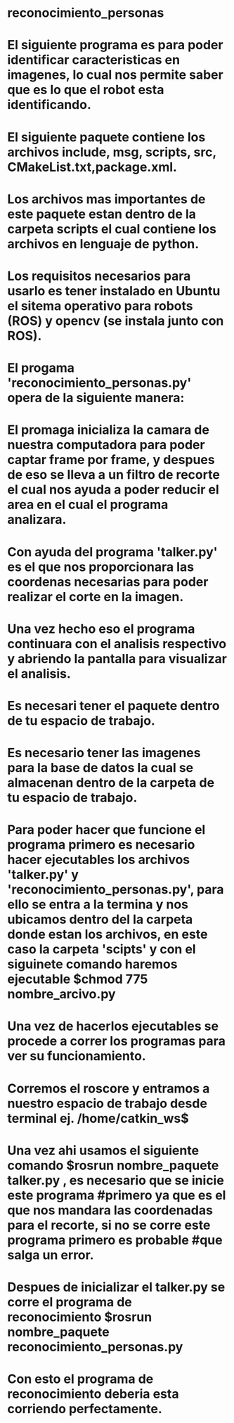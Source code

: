# reconocimiento_personas

# El siguiente programa es para poder identificar caracteristicas en imagenes, lo cual nos permite saber que es lo que el robot esta identificando.

# El siguiente paquete contiene los archivos include, msg, scripts, src, CMakeList.txt,package.xml.
# Los archivos mas importantes de este paquete estan dentro de la carpeta scripts el cual contiene los archivos en lenguaje de python.
# Los requisitos necesarios para usarlo es tener instalado en Ubuntu el sitema operativo para robots (ROS) y opencv (se instala junto con ROS).

# El progama 'reconocimiento_personas.py' opera de la siguiente manera: 
# El promaga inicializa la camara de nuestra computadora para poder captar frame por frame, y despues de eso se lleva a un filtro de recorte el cual nos ayuda a poder reducir el area en el cual el programa analizara.
# Con ayuda del programa 'talker.py' es el que nos proporcionara las coordenas necesarias para poder realizar el corte en la imagen.
# Una vez hecho eso el programa continuara con el analisis respectivo y abriendo la pantalla para visualizar el analisis.

# Es necesari tener el paquete dentro de tu espacio de trabajo.
# Es necesario tener las imagenes para la base de datos la cual se almacenan dentro de la carpeta de tu espacio de trabajo.
# Para poder hacer que funcione el programa primero es necesario hacer ejecutables los archivos 'talker.py' y 'reconocimiento_personas.py', para ello se entra a la termina y nos ubicamos dentro del la carpeta donde estan los archivos, en este caso la carpeta 'scipts' y con el siguinete comando haremos ejecutable $chmod 775 nombre_arcivo.py

# Una vez de hacerlos ejecutables se procede a correr los programas para ver su funcionamiento.

# Corremos el roscore y entramos a nuestro espacio de trabajo desde terminal ej. /home/catkin_ws$ 
# Una vez ahi usamos el siguiente comando $rosrun nombre_paquete talker.py , es necesario que se inicie este programa #primero ya que es el que nos mandara las coordenadas para el recorte, si no se corre este programa primero es probable #que salga un error.
# Despues de inicializar el talker.py se corre el programa de reconocimiento $rosrun nombre_paquete reconocimiento_personas.py

# Con esto el programa de reconocimiento deberia esta corriendo perfectamente.
